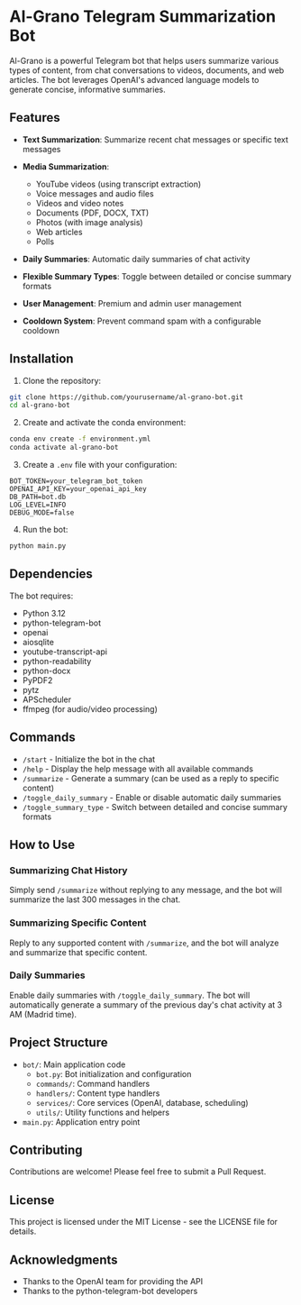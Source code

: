 # Al-Grano Telegram Summarization Bot

Al-Grano is a powerful Telegram bot that helps users summarize various types of content, from chat conversations to videos, documents, and web articles. The bot leverages OpenAI's advanced language models to generate concise, informative summaries.

## Features

- **Text Summarization**: Summarize recent chat messages or specific text messages
- **Media Summarization**:

  - YouTube videos (using transcript extraction)
  - Voice messages and audio files
  - Videos and video notes
  - Documents (PDF, DOCX, TXT)
  - Photos (with image analysis)
  - Web articles
  - Polls

- **Daily Summaries**: Automatic daily summaries of chat activity
- **Flexible Summary Types**: Toggle between detailed or concise summary formats
- **User Management**: Premium and admin user management
- **Cooldown System**: Prevent command spam with a configurable cooldown

## Installation

1. Clone the repository:

```bash
git clone https://github.com/yourusername/al-grano-bot.git
cd al-grano-bot
```

2. Create and activate the conda environment:

```bash
conda env create -f environment.yml
conda activate al-grano-bot
```

3. Create a `.env` file with your configuration:

```
BOT_TOKEN=your_telegram_bot_token
OPENAI_API_KEY=your_openai_api_key
DB_PATH=bot.db
LOG_LEVEL=INFO
DEBUG_MODE=false
```

4. Run the bot:

```bash
python main.py
```

## Dependencies

The bot requires:

- Python 3.12
- python-telegram-bot
- openai
- aiosqlite
- youtube-transcript-api
- python-readability
- python-docx
- PyPDF2
- pytz
- APScheduler
- ffmpeg (for audio/video processing)

## Commands

- `/start` - Initialize the bot in the chat
- `/help` - Display the help message with all available commands
- `/summarize` - Generate a summary (can be used as a reply to specific content)
- `/toggle_daily_summary` - Enable or disable automatic daily summaries
- `/toggle_summary_type` - Switch between detailed and concise summary formats

## How to Use

### Summarizing Chat History

Simply send `/summarize` without replying to any message, and the bot will summarize the last 300 messages in the chat.

### Summarizing Specific Content

Reply to any supported content with `/summarize`, and the bot will analyze and summarize that specific content.

### Daily Summaries

Enable daily summaries with `/toggle_daily_summary`. The bot will automatically generate a summary of the previous day's chat activity at 3 AM (Madrid time).

## Project Structure

- `bot/`: Main application code
  - `bot.py`: Bot initialization and configuration
  - `commands/`: Command handlers
  - `handlers/`: Content type handlers
  - `services/`: Core services (OpenAI, database, scheduling)
  - `utils/`: Utility functions and helpers
- `main.py`: Application entry point

## Contributing

Contributions are welcome! Please feel free to submit a Pull Request.

## License

This project is licensed under the MIT License - see the LICENSE file for details.

## Acknowledgments

- Thanks to the OpenAI team for providing the API
- Thanks to the python-telegram-bot developers
